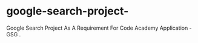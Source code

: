 # google-search-project-
Google Search Project As A Requirement For Code Academy Application -  GSG .
